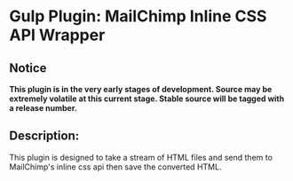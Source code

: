 # Gulp Plugin: MailChimp Inline CSS API Wrapper

## Notice
__This plugin is in the very early stages of development. Source may be extremely volatile at this current stage. Stable source will be tagged with a release number.__

## Description:
This plugin is designed to take a stream of HTML files and send them to MailChimp's inline css api then save the converted HTML.
